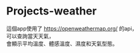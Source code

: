 # Projects-weather
這個app使用了 <https://openweathermap.org/> 的api，<br>
可以查詢當天天氣，<br>
會顯示平均溫度、體感溫度、濕度和天氣型態。